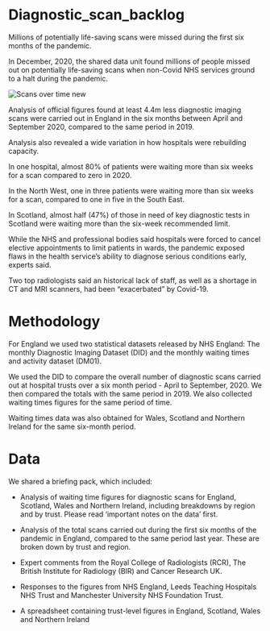 # Diagnostic_scan_backlog
Millions of potentially life-saving scans were missed during the first six months of the pandemic.

In December, 2020, the shared data unit found millions of people missed out on potentially life-saving scans when non-Covid NHS services ground to a halt during the pandemic.

![Scans over time new](https://user-images.githubusercontent.com/61186777/102792611-a6f78600-43a0-11eb-86c7-bf1d86559df2.png)

Analysis of official figures found at least 4.4m less diagnostic imaging scans were carried out in England in the six months between April and September 2020, compared to the same period in 2019.

Analysis also revealed a wide variation in how hospitals were rebuilding capacity.

In one hospital, almost 80% of patients were waiting more than six weeks for a scan compared to zero in 2020.

In the North West, one in three patients were waiting more than six weeks for a scan, compared to one in five in the South East.

In Scotland, almost half (47%) of those in need of key diagnostic tests in Scotland were waiting more than the six-week recommended limit.

While the NHS and professional bodies said hospitals were forced to cancel elective appointments to limit patients in wards, the pandemic exposed flaws in the health service’s ability to diagnose serious conditions early, experts said.

Two top radiologists said an historical lack of staff, as well as a shortage in CT and MRI scanners, had been “exacerbated” by Covid-19. 

# Methodology

For England we used two statistical datasets released by NHS England: The monthly Diagnostic Imaging Dataset (DID) and the monthly waiting times and activity dataset (DM01). 

We used the DID to compare the overall number of diagnostic scans carried out at hospital trusts over a six month period - April to September, 2020. We then compared the totals with the same period in 2019. We also collected waiting times figures for the same period of time.

Waiting times data was also obtained for Wales, Scotland and Northern Ireland for the same six-month period.  

# Data

We shared a briefing pack, which included:

- Analysis of waiting time figures for diagnostic scans for England, Scotland, Wales and Northern Ireland, including breakdowns by region and by trust. Please read ‘important notes on the data’ first.

- Analysis of the total scans carried out during the first six months of the pandemic in England, compared to the same period last year.  These are broken down by trust and region.

- Expert comments from the Royal College of Radiologists (RCR), The British Institute for Radiology (BIR) and Cancer Research UK.

- Responses to the figures from NHS England,  Leeds Teaching Hospitals NHS Trust and Manchester University NHS Foundation Trust.

- A spreadsheet containing trust-level figures in England, Scotland, Wales and Northern Ireland 







